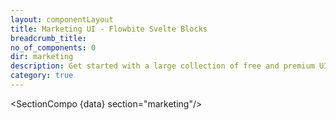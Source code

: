 ```yaml
---
layout: componentLayout
title: Marketing UI - Flowbite Svelte Blocks
breadcrumb_title:
no_of_components: 0
dir: marketing
description: Get started with a large collection of free and premium UI components built with Tailwind CSS and the Flowbite library featuring hero sections, headers, contact forms, and more.
category: true
---
```


<script lang="ts">
  import type { PageData } from './$types';
  import SectionCompo from '../utils/Sectioncompo.svelte';
  export let data: PageData;
</script>

<SectionCompo {data} section="marketing"/>
